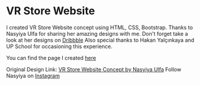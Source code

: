 # VR Store Website 

I created VR Store Website concept using HTML, CSS, Bootstrap.
Thanks to Nasyiya Ulfa for sharing her amazing designs with me. Don't forget take a look at her designs on [Dribbble](https://dribbble.com/Nasyiyaulfa)
Also special thanks to Hakan Yalçınkaya and UP School for occasioning this experience.

You can find the page I created [here]()

Original Design Link: [VR Store Website Concept by Nasyiya Ulfa](https://dribbble.com/shots/15811851-VR-Store-Website-Concept)
Follow Nasyiya on [Instagram](https://www.instagram.com/nasyiya.design/)
